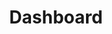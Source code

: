 ---
layout: admintemplate5
title: Dashboard
class: login
permalink: /admin/compose.html
stylesheet: ../css/mail.min.css
---